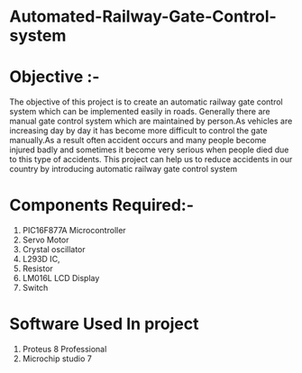 # Automated-Railway-Gate-Control-system

# Objective :-



The objective of this project is to create an automatic railway gate control system which can be  implemented easily in roads. Generally there are manual gate control system which are  maintained by person.As vehicles are increasing day by day it has become more difficult to  control the gate manually.As a result often accident occurs and many people become injured  badly and sometimes it become very serious when people died due to this type of accidents.
This project can help us to reduce accidents in our country by introducing automatic railway  gate control system


# Components Required:-
1. PIC16F877A Microcontroller
2. Servo Motor
3. Crystal oscillator
4. L293D IC, 
5. Resistor
6. LM016L LCD Display
7. Switch

# Software Used In project
1. Proteus 8 Professional
2. Microchip studio 7



